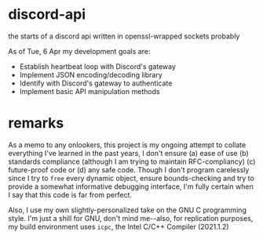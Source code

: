 # discord-api
the starts of a discord api written in openssl-wrapped sockets probably

As of Tue, 6 Apr my development goals are:

- Establish heartbeat loop with Discord's gateway
- Implement JSON encoding/decoding library
- Identify with Discord's gateway to authenticate
- Implement basic API manipulation methods

# remarks

As a memo to any onlookers, this project is my ongoing attempt to collate everything I've learned in the past years, I don't ensure (a) ease of use (b) standards
compliance (although I am trying to maintain RFC-compliancy) (c) future-proof code or (d) any safe code. Though I don't program carelessly since I try to `free` 
every dynamic object, ensure bounds-checking and try to provide a somewhat informative debugging interface, I'm fully certain when I say that this code is far
from perfect.

Also, I use my own slightly-personalized take on the GNU C programming style. I'm just a shill for GNU, don't mind me--also, for replication purposes, my build
environment uses `icpc`, the Intel C/C++ Compiler (2021.1.2)
